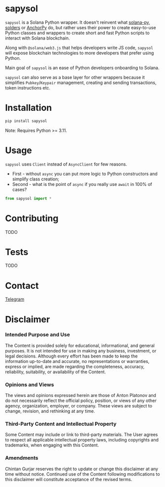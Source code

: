 # sapysol

`sapysol` is a Solana Python wrapper. It doesn't reinvent what [solana-py](https://github.com/michaelhly/solana-py), [solders](https://github.com/kevinheavey/solders) or [AnchorPy](https://github.com/kevinheavey/anchorpy) do, but rather uses their power to create easy-to-use Python classes and wrappers to create short and fast Python scripts to interact with Solana blockchain.

Along with `@solana/web3.js` that helps developers write JS code, `sapysol` will expose blockchain technologies to more developers that prefer using Python.

Main goal of `sapysol` is an ease of Python developers onboarding to Solana.

`sapysol` can also serve as a base layer for other wrappers because it simplifies `Pubkey`/`Keypair` management, creating and sending transactions, token instructions etc.

# Installation

```sh
pip install sapysol
```

Note: Requires Python >= 3.11.

# Usage

`sapysol` uses `Client` instead of `AsyncClient` for few reasons. 
* First - without `async` you can put more logic to Python constructors and simplify class creation;
* Second - what is the point of `async` if you really use `await` in 100% of cases?

```py
from sapysol import *
```

# Contributing
TODO

# Tests
TODO

# Contact
[Telegram](https://t.me/SuperArmor)

# Disclaimer

### Intended Purpose and Use
The Content is provided solely for educational, informational, and general purposes. It is not intended for use in making any business, investment, or legal decisions. Although every effort has been made to keep the information up-to-date and accurate, no representations or warranties, express or implied, are made regarding the completeness, accuracy, reliability, suitability, or availability of the Content.

### Opinions and Views
The views and opinions expressed herein are those of Anton Platonov and do not necessarily reflect the official policy, position, or views of any other agency, organization, employer, or company. These views are subject to change, revision, and rethinking at any time.

### Third-Party Content and Intellectual Property
Some Content may include or link to third-party materials. The User agrees to respect all applicable intellectual property laws, including copyrights and trademarks, when engaging with this Content.

### Amendments
Chintan Gurjar reserves the right to update or change this disclaimer at any time without notice. Continued use of the Content following modifications to this disclaimer will constitute acceptance of the revised terms.